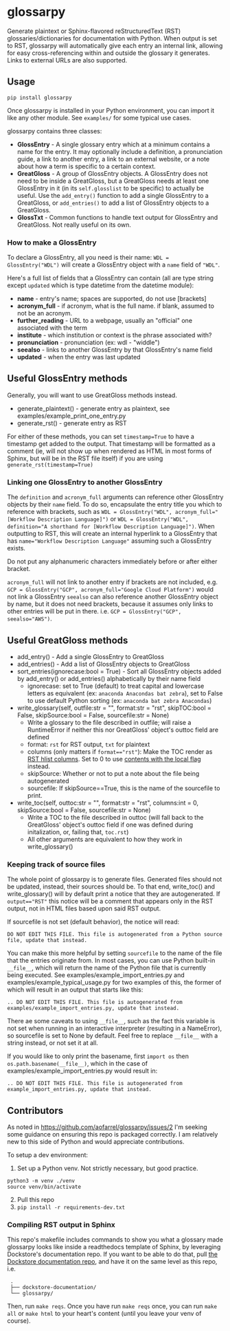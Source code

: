 # glossarpy
 Generate plaintext or Sphinx-flavored reStructuredText (RST) glossaries/dictionaries for documentation with Python. When output is set to RST, glossarpy will automatically give each entry an internal link, allowing for easy cross-referencing within and outside the glossary it generates. Links to external URLs are also supported.

## Usage
 `pip install glossarpy`

 Once glossarpy is installed in your Python environment, you can import it like any other module. See `examples/` for some typical use cases.

 glossarpy contains three classes:
 * **GlossEntry** - A single glossary entry which at a minimum contains a name for the entry. It may optionally include a definition, a pronunciation guide, a link to another entry, a link to an external website, or a note about how a term is specific to a certain context.
 * **GreatGloss** - A group of GlossEntry objects. A GlossEntry does not need to be inside a GreatGloss, but a GreatGloss needs at least one GlossEntry in it (in its `self.glosslist` to be specific) to actually be useful. Use the `add_entry()` function to add a single GlossEntry to a GreatGloss, or `add_entries()` to add a list of GlossEntry objects to a GreatGloss.
 * **GlossTxt** - Common functions to handle text output for GlossEntry and GreatGloss. Not really useful on its own.

### How to make a GlossEntry
 To declare a GlossEntry, all you need is their name: `WDL = GlossEntry("WDL")` will create a GlossEntry object with a `name` field of `"WDL"`.

 Here's a full list of fields that a GlossEntry can contain (all are type string except `updated` which is type datetime from the datetime module):
 * **name** - entry's name; spaces are supported, do not use [brackets]
 * **acronym_full** - if acronym, what is the full name. if blank, assumed to not be an acronym.
 * **further_reading** - URL to a webpage, usually an "official" one associated with the term
 * **institute** - which institution or context is the phrase associated with?
 * **pronunciation** - pronunciation (ex: wdl - "widdle")
 * **seealso** - links to another GlossEntry by that GlossEntry's name field
 * **updated** - when the entry was last updated

## Useful GlossEntry methods
 Generally, you will want to use GreatGloss methods instead.

 * generate_plaintext() - generate entry as plaintext, see examples/example_print_one_entry.py
 * generate_rst() - generate entry as RST

 For either of these methods, you can set `timestamp=True` to have a timestamp get added to the output. That timestamp will be formatted as a comment (ie, will not show up when rendered as HTML in most forms of Sphinx, but will be in the RST file itself) if you are using `generate_rst(timestamp=True)`

### Linking one GlossEntry to another GlossEntry
 The `definition` and `acronym_full` arguments can reference other GlossEntry objects by their `name` field. To do so, encapsulate the entry title you which to reference with brackets, such as `WDL = GlossEntry("WDL", acronym_full="[Workflow Description Language]")` or `WDL = GlossEntry("WDL", definition="A shorthand for [Workflow Description Language]")`. When outputting to RST, this will create an internal hyperlink to a GlossEntry that has `name="Workflow Description Language"` assuming such a GlossEntry exists. 

 Do not put any alphanumeric characters immediately before or after either bracket.
 
 `acronym_full` will not link to another entry if brackets are not included, e.g. `GCP = GlossEntry("GCP", acronym_full="Google Cloud Platform")` would not link a GlossEntry 
 `seealso` can also reference another GlossEntry object by name, but it does not need brackets, because it assumes only links to other entries will be put in there. i.e. `GCP = GlossEntry("GCP", seealso="AWS")`.

## Useful GreatGloss methods
 * add_entry() - Add a single GlossEntry to GreatGloss
 * add_entries() - Add a list of GlossEntry objects to GreatGloss
 * sort_entries(ignorecase:bool = True) - Sort all GlossEntry objects added by add_entry() or add_entries() alphabetically by their name field
   * ignorecase: set to True (default) to treat capital and lowercase letters as equivalent (ex: `anaconda Anacondas bat zebra`), set to False to use default Python sorting (ex: `anaconda bat zebra Anacondas`)
 * write_glossary(self, outfile:str = "", format:str = "rst", skipTOC:bool = False, skipSource:bool = False, sourcefile:str = None)
   * Write a glossary to the file described in outfile; will raise a RuntimeError if neither this nor GreatGloss' object's outtoc field are defined
   * format: `rst` for RST output, `txt` for plaintext
   * columns (only matters if `format=="rst"`): Make the TOC render as [RST hlist columns](https://www.sphinx-doc.org/en/master/usage/restructuredtext/directives.html#directive-hlist). Set to 0 to use [contents with the local flag](https://docutils.sourceforge.io/docs/ref/rst/directives.html#table-of-contents) instead.
   * skipSource: Whether or not to put a note about the file being autogenerated
   * sourcefile: If skipSource==True, this is the name of the sourcefile to print.
 * write_toc(self, outtoc:str = "", format:str = "rst", columns:int = 0, skipSource:bool = False, sourcefile:str = None)
   * Write a TOC to the file described in outtoc (will fall back to the GreatGloss' object's outtoc field if one was defined during initalization, or, failing that, `toc.rst`)
   * All other arguments are equivalent to how they work in write_glossary()

### Keeping track of source files
 The whole point of glossarpy is to generate files. Generated files should not be updated, instead, their sources should be. To that end, write_toc() and write_glossary() will by default print a notice that they are autogenerated. If `output=="RST"` this notice will be a comment that appears only in the RST output, not in HTML files based upon said RST output.

 If sourcefile is not set (default behavior), the notice will read:

 `DO NOT EDIT THIS FILE. This file is autogenerated from a Python source file, update that instead.`

 You can make this more helpful by setting `sourcefile` to the name of the file that the entries originate from. In most cases, you can use Python built-in `__file__`, which will return the name of the Python file that is currently being executed. See examples/example_import_entries.py and examples/example_typical_usage.py for two examples of this, the former of which will result in an output that starts like this:

 `.. DO NOT EDIT THIS FILE. This file is autogenerated from examples/example_import_entries.py, update that instead.`

 There ae some caveats to using `__file__`, such as the fact this variable is not set when running in an interactive interpreter (resulting in a NameError), so sourcefile is set to None by default. Feel free to replace `__file__` with a string instead, or not set it at all.

 If you would like to only print the basename, first `import os` then `os.path.basename(__file__)`, which in the case of examples/example_import_entries.py would result in:

 `.. DO NOT EDIT THIS FILE. This file is autogenerated from example_import_entries.py, update that instead.`


## Contributors
 As noted in https://github.com/aofarrel/glossarpy/issues/2 I'm seeking some guidance on ensuring this repo is packaged correctly. I am relatively new to this side of Python and would appreciate contributions.

 To setup a dev environment:

 1. Set up a Python venv. Not strictly necessary, but good practice.
 ```
 python3 -m venv ./venv
 source venv/bin/activate
 ```

 2. Pull this repo
 3. `pip install -r requirements-dev.txt`

### Compiling RST output in Sphinx 
 This repo's makefile includes commands to show you what a glossary made glossarpy looks like inside a readthedocs template of Sphinx, by leveraging Dockstore's documentation repo. If you want to be able to do that, pull [the Dockstore documentation repo](https://github.com/dockstore/dockstore-documentation), and have it on the same level as this repo, i.e.
```
 .
 ├── dockstore-documentation/
 └── glossarpy/
```
Then, run `make reqs`. Once you have run `make reqs` once, you can run `make all` or `make html` to your heart's content (until you leave your venv of course).
